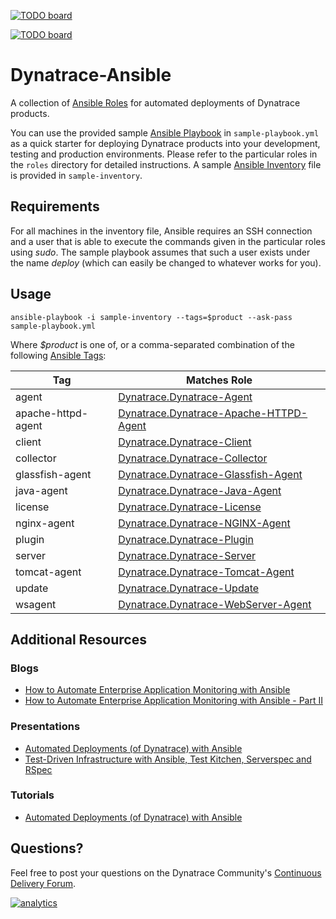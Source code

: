 [![TODO board](https://imdone.io/api/1.0/projects/5c6ab6bfbff0f05ec3b2ab63/badge)](https://imdone.io/app#/board/anthonyinfinity/Dynatrace-AppMon-Ansible)

[![TODO board](https://imdone.io/api/1.0/projects/5b9a2791ebf764625e69d4e2/badge)](https://imdone.io/app#/board/anthonyinfinity/Dynatrace-AppMon-Ansible)

# Dynatrace-Ansible

A collection of [Ansible Roles](http://docs.ansible.com/playbooks_roles.html) for automated deployments of Dynatrace products.

You can use the provided sample [Ansible Playbook](http://docs.ansible.com/playbooks.html) in ```sample-playbook.yml``` as a quick starter for deploying Dynatrace products into your development, testing and production environments. Please refer to the particular roles in the ```roles``` directory for detailed instructions. A sample [Ansible Inventory](http://docs.ansible.com/intro_inventory.html) file is provided in ```sample-inventory```.

## Requirements

For all machines in the inventory file, Ansible requires an SSH connection and a user that is able to execute the commands given in the particular roles using *sudo*. The sample playbook assumes that such a user exists under the name *deploy* (which can easily be changed to whatever works for you).

## Usage

```
ansible-playbook -i sample-inventory --tags=$product --ask-pass sample-playbook.yml
```

Where *$product* is one of, or a comma-separated combination of the following [Ansible Tags](http://docs.ansible.com/playbooks_tags.html):

| Tag                | Matches Role |
|--------------------|--------------|
| agent              | [Dynatrace.Dynatrace-Agent](https://galaxy.ansible.com/Dynatrace/Dynatrace-Agent) |
| apache-httpd-agent | [Dynatrace.Dynatrace-Apache-HTTPD-Agent](https://galaxy.ansible.com/Dynatrace/Dynatrace-Apache-HTTPD-Agent) |
| client             | [Dynatrace.Dynatrace-Client](https://galaxy.ansible.com/Dynatrace/Dynatrace-Client) |
| collector          | [Dynatrace.Dynatrace-Collector](https://galaxy.ansible.com/Dynatrace/Dynatrace-Collector) |
| glassfish-agent    | [Dynatrace.Dynatrace-Glassfish-Agent](https://galaxy.ansible.com/Dynatrace/Dynatrace-Glassfish-Agent) |
| java-agent         | [Dynatrace.Dynatrace-Java-Agent](https://galaxy.ansible.com/Dynatrace/Dynatrace-Java-Agent) |
| license            | [Dynatrace.Dynatrace-License](https://galaxy.ansible.com/Dynatrace/Dynatrace-License) |
| nginx-agent        | [Dynatrace.Dynatrace-NGINX-Agent](https://galaxy.ansible.com/Dynatrace/Dynatrace-NGINX-Agent) |
| plugin             | [Dynatrace.Dynatrace-Plugin](https://galaxy.ansible.com/Dynatrace/Dynatrace-Plugin) |
| server             | [Dynatrace.Dynatrace-Server](https://galaxy.ansible.com/Dynatrace/Dynatrace-Server) |
| tomcat-agent       | [Dynatrace.Dynatrace-Tomcat-Agent](https://galaxy.ansible.com/Dynatrace/Dynatrace-Tomcat-Agent) |
| update             | [Dynatrace.Dynatrace-Update](https://galaxy.ansible.com/Dynatrace/Dynatrace-Update) |
| wsagent            | [Dynatrace.Dynatrace-WebServer-Agent](https://galaxy.ansible.com/Dynatrace/Dynatrace-WebServer-Agent) |

## Additional Resources

### Blogs

- [How to Automate Enterprise Application Monitoring with Ansible](http://apmblog.dynatrace.com/2015/03/04/how-to-automate-enterprise-application-monitoring-with-ansible/)
- [How to Automate Enterprise Application Monitoring with Ansible - Part II](http://apmblog.dynatrace.com/2015/04/23/how-to-automate-enterprise-application-monitoring-with-ansible-part-ii/)

### Presentations

- [Automated Deployments (of Dynatrace) with Ansible](http://www.slideshare.net/MartinEtmajer/automated-deployments-with-ansible)
- [Test-Driven Infrastructure with Ansible, Test Kitchen, Serverspec and RSpec](http://www.slideshare.net/MartinEtmajer/testing-ansible-roles-with-test-kitchen-serverspec-and-rspec-48185017)

### Tutorials

- [Automated Deployments (of Dynatrace) with Ansible](https://community.compuwareapm.com/community/display/LEARN/Tutorials+on+Automated+Deployments#TutorialsonAutomatedDeployments-ansible)

## Questions?

Feel free to post your questions on the Dynatrace Community's [Continuous Delivery Forum](https://answers.dynatrace.com/spaces/148/open-q-a_2.html?topics=continuous%20delivery).

[![analytics](https://www.google-analytics.com/collect?v=1&t=pageview&_s=1&dl=https%3A%2F%2Fgithub.com%2FdynaTrace&dp=%2FDynatrace-Ansible&dt=Dynatrace-Ansible&_u=Dynatrace~&cid=github.com%2FdynaTrace&tid=UA-54510554-5&aip=1)]()
